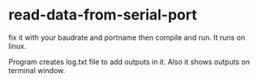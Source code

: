 # read-data-from-serial-port
fix it with your baudrate and portname then compile and run. It runs on linux.

Program creates log.txt file to add outputs in it. Also it shows outputs on terminal window.
